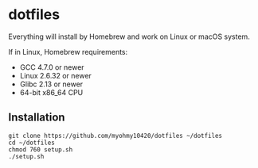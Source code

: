 # dotfiles

Everything will install by Homebrew and work on Linux or macOS system.

If in Linux, Homebrew requirements:
- GCC 4.7.0 or newer
- Linux 2.6.32 or newer
- Glibc 2.13 or newer
- 64-bit x86_64 CPU


## Installation

    git clone https://github.com/myohmy10420/dotfiles ~/dotfiles
    cd ~/dotfiles
    chmod 760 setup.sh
    ./setup.sh

